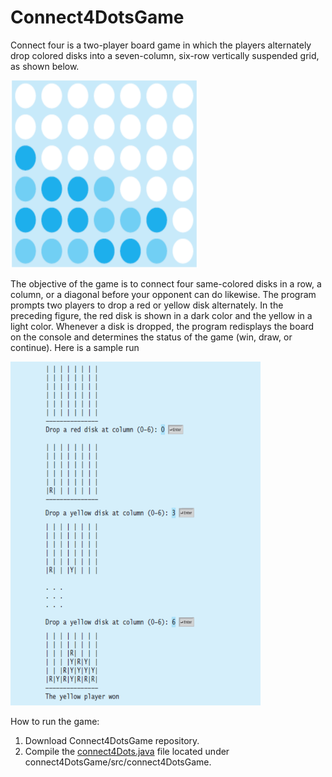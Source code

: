 # Connect4DotsGame  

Connect four is a two-player board game in which the players alternately drop colored disks
into a seven-column, six-row vertically suspended grid, as shown below.

<img src="https://github.com/GurpreetSingh97/Connect4DotsGame/blob/main/Screen%20Shot%202022-01-03%20at%205.50.12%20PM.png" alt="alt text" width="300" height="300">

The objective of the game is to connect four same-colored disks in a row, a column, or a
diagonal before your opponent can do likewise. The program prompts two players to drop a red
or yellow disk alternately. In the preceding figure, the red disk is shown in a dark color and the
yellow in a light color. Whenever a disk is dropped, the program redisplays the board on the
console and determines the status of the game (win, draw, or continue). Here is a sample run

<img src="https://github.com/GurpreetSingh97/Connect4DotsGame/blob/main/Screen%20Shot%202022-01-03%20at%205.50.23%20PM.png" alt="alt text" width="400" height="550">

How to run the game:  
1. Download Connect4DotsGame repository.  
2. Compile the [connect4Dots.java](https://github.com/GurpreetSingh97/Connect4DotsGame/tree/main/src/connect4DotsGame) file located under connect4DotsGame/src/connect4DotsGame.
